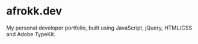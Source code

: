 # afrokk.dev
My personal developer portfolio, built using JavaScript, jQuery, HTML/CSS and Adobe TypeKit. 
